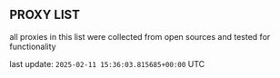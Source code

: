 ## PROXY LIST

all proxies in this list were collected from open sources and tested for functionality

last update: `2025-02-11 15:36:03.815685+00:00` UTC